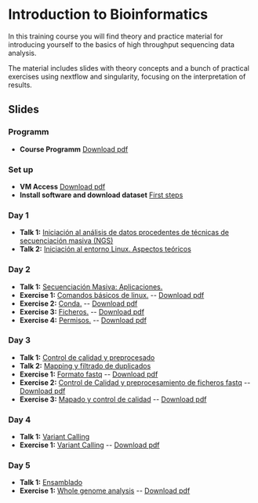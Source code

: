 # Introduction to Bioinformatics

In this training course you will find theory and practice material for introducing yourself to the basics of high throughput sequencing data analysis.

The material includes slides with theory concepts and a bunch of practical exercises using nextflow and singularity, focusing on the interpretation of results.

## Slides

### Programm

- **Course Programm** [Download pdf](slides/programa_NGS-ISCIII2022.pdf)

### Set up

- **VM Access** [Download pdf](slides/tutorial_access_VirtualMachine.pdf)
- **Install software and download dataset** [First steps](exercises/00_setup/00_SetUp.md)
<!---
- **Data** [Download zip folder]() -> UPDATE
-->

### Day 1

- **Talk 1:** [Iniciación al análisis de datos procedentes de técnicas de secuenciación masiva (NGS)](slides/00_intro01_sequencing.pdf)
- **Talk 2:** [Iniciación al entorno Linux. Aspectos teóricos](slides/talk2_linux_intro.pdf)

### Day 2

- **Talk 1:** [Secuenciación Masiva: Aplicaciones.](slides/00_intro01_application.pdf)
- **Exercise 1:** [Comandos básicos de linux.](exercises/01_handson_linux/handson_linux1_BasicCommands.md) -- [Download pdf](exercises/01_handson_linux/handson_linux1_BasicCommands.pdf)
- **Exercise 2:** [Conda.](exercises/01_handson_linux/handson_linux2_Conda.md) -- [Download pdf](exercises/01_handson_linux/handson_linux2_Conda.pdf)
- **Exercise 3:** [Ficheros.](exercises/01_handson_linux/handson_linux3_FileSystem.md) -- [Download pdf](exercises/01_handson_linux/handson_linux3_FileSystem.pdf)
- **Exercise 4:** [Permisos.](exercises/01_handson_linux/handson_linux4_Permissions.md) -- [Download pdf](exercises/01_handson_linux/handson_linux4_Permissions.pdf)

### Day 3

- **Talk 1:** [Control de calidad y preprocesado](slides/02_steps_preprocessing_qc.pdf)
- **Talk 2:** [Mapping y filtrado de duplicados](slides/03_steps_mapping_qc.pdf)
- **Exercise 1:** [Formato fastq](exercises/02_handson_preprocessing/handson_fastq_format.md) -- [Download pdf](exercises/02_handson_preprocessing/handson_fastq_format.pdf)
- **Exercise 2:** [Control de Calidad y preprocesamiento de ficheros fastq](exercises/02_handson_preprocessing/handson_preprocessing.md) -- [Download pdf](exercises/02_handson_preprocessing/handson_preprocessing.pdf)
- **Exercise 3:** [Mapado y control de calidad](exercises/03_handson_mapping/handson_mapado.md) -- [Download pdf](exercises/03_handson_mapping/handson_mapado.pdf)

### Day 4

- **Talk 1:** [Variant Calling](slides/04_steps_variant_calling.pdf)
- **Exercise 1:** [Variant Calling](exercises/04_handson_variantcalling/handson_variant_calling.md) -- [Download pdf](exercises/04_handson_variantcalling.pdf)

### Day 5

- **Talk 1:** [Ensamblado](slides/05_steps_assembly.pdf)
- **Exercise 1:** [Whole genome analysis](exercises/05_handson_assembly/handson_assembly.md) -- [Download pdf](exercises/05_handson_assembly/handson_assembly.pdf)
